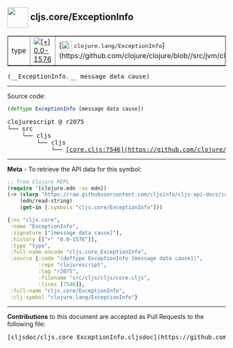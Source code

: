 ## <img width="48px" valign="middle" src="http://i.imgur.com/Hi20huC.png"> cljs.core/ExceptionInfo

 <table border="1">
<tr>

<td>type</td>
<td><a href="https://github.com/cljsinfo/cljs-api-docs/tree/0.0-1576"><img valign="middle" alt="[+] 0.0-1576" src="https://img.shields.io/badge/+-0.0--1576-lightgrey.svg"></a> </td>
<td>
[<img height="24px" valign="middle" src="http://i.imgur.com/1GjPKvB.png"> <samp>clojure.lang/ExceptionInfo</samp>](https://github.com/clojure/clojure/blob//src/jvm/clojure/lang/ExceptionInfo.java)
</td>
</tr>
</table>

 <samp>
(__ExceptionInfo.__ message data cause)<br>
</samp>

---





Source code:

```clj
(deftype ExceptionInfo [message data cause])
```

 <pre>
clojurescript @ r2075
└── src
    └── cljs
        └── cljs
            └── <ins>[core.cljs:7546](https://github.com/clojure/clojurescript/blob/r2075/src/cljs/cljs/core.cljs#L7546)</ins>
</pre>


---

__Meta__ - To retrieve the API data for this symbol:

```clj
;; from Clojure REPL
(require '[clojure.edn :as edn])
(-> (slurp "https://raw.githubusercontent.com/cljsinfo/cljs-api-docs/catalog/cljs-api.edn")
    (edn/read-string)
    (get-in [:symbols "cljs.core/ExceptionInfo"]))
```

```clj
{:ns "cljs.core",
 :name "ExceptionInfo",
 :signature ["[message data cause]"],
 :history [["+" "0.0-1576"]],
 :type "type",
 :full-name-encode "cljs.core_ExceptionInfo",
 :source {:code "(deftype ExceptionInfo [message data cause])",
          :repo "clojurescript",
          :tag "r2075",
          :filename "src/cljs/cljs/core.cljs",
          :lines [7546]},
 :full-name "cljs.core/ExceptionInfo",
 :clj-symbol "clojure.lang/ExceptionInfo"}

```

---

__Contributions__ to this document are accepted as Pull Requests to the following file:

 <pre>
[cljsdoc/cljs.core_ExceptionInfo.cljsdoc](https://github.com/cljsinfo/cljs-api-docs/blob/master/cljsdoc/cljs.core_ExceptionInfo.cljsdoc)
</pre>


